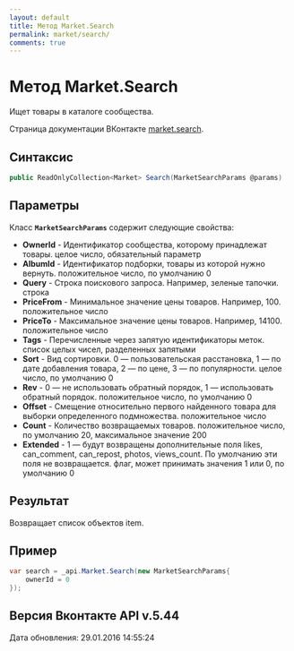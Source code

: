 ```yaml
---
layout: default
title: Метод Market.Search
permalink: market/search/
comments: true
---
```

# Метод Market.Search
Ищет товары в каталоге сообщества.

Страница документации ВКонтакте [market.search](https://vk.com/dev/market.search).

## Синтаксис
``` csharp
public ReadOnlyCollection<Market> Search(MarketSearchParams @params)
```

## Параметры
Класс **`MarketSearchParams`** содержит следующие свойства:

+ **OwnerId** - Идентификатор сообщества, которому принадлежат товары. целое число, обязательный параметр
+ **AlbumId** - Идентификатор подборки, товары из которой нужно вернуть. положительное число, по умолчанию 0
+ **Query** - Строка поискового запроса. Например, зеленые тапочки. строка
+ **PriceFrom** - Минимальное значение цены товаров. Например, 100. положительное число
+ **PriceTo** - Максимальное значение цены товаров. Например, 14100. положительное число
+ **Tags** - Перечисленные через запятую идентификаторы меток. список целых чисел, разделенных запятыми
+ **Sort** - Вид сортировки.  0 — пользовательская расстановка,  1 — по дате добавления товара, 2 — по цене, 3 — по популярности. целое число, по умолчанию 0
+ **Rev** - 0 — не использовать обратный порядок, 1 — использовать обратный порядок. положительное число, по умолчанию 0
+ **Offset** - Смещение относительно первого найденного товара для выборки определенного подмножества. положительное число
+ **Count** - Количество возвращаемых товаров. положительное число, по умолчанию 20, максимальное значение 200
+ **Extended** - 1 — будут возвращены дополнительные поля likes, can_comment, can_repost, photos, views_count. По умолчанию эти поля не возвращается. флаг, может принимать значения 1 или 0, по умолчанию 0

## Результат
Возвращает список объектов item.

## Пример
``` csharp
var search = _api.Market.Search(new MarketSearchParams{
	ownerId = 0
});
```

## Версия Вконтакте API v.5.44
Дата обновления: 29.01.2016 14:55:24
